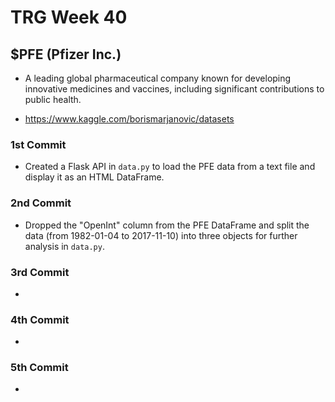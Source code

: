 # TRG Week 40

## $PFE (Pfizer Inc.)

- A leading global pharmaceutical company known for developing innovative medicines and vaccines, including significant contributions to public health.

- https://www.kaggle.com/borismarjanovic/datasets

### 1st Commit

- Created a Flask API in `data.py` to load the PFE data from a text file and display it as an HTML DataFrame.


### 2nd Commit

- Dropped the "OpenInt" column from the PFE DataFrame and split the data (from 1982-01-04 to 2017-11-10) into three objects for further analysis in `data.py`.

### 3rd Commit

- 

### 4th Commit

- 

### 5th Commit

- 